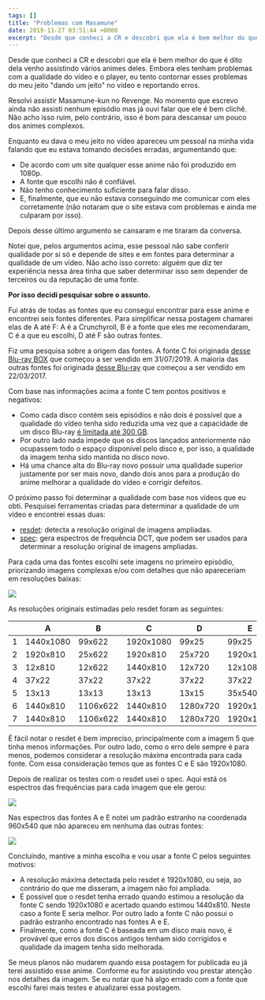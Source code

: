 ```yaml
---
tags: []
title: "Problemas com Masamune"
date: 2019-11-27 03:51:44 +0000
excerpt: "Desde que conheci a CR e descobri que ela é bem melhor do que é dito dela venho assistindo vários animes deles. Embora eles tenham..."
---
```


Desde que conheci a CR e descobri que ela é bem melhor do que é dito dela venho assistindo vários animes deles. Embora eles tenham problemas com a qualidade do vídeo e o player, eu tento contornar esses problemas do meu jeito "dando um jeito" no vídeo e reportando erros.

Resolvi assistir Masamune-kun no Revenge. No momento que escrevo ainda não assisti nenhum episódio mas já ouvi falar que ele é bem clichê. Não acho isso ruim, pelo contrário, isso é bom para descansar um pouco dos animes complexos.

Enquanto eu dava o meu jeito no vídeo apareceu um pessoal na minha vida falando que eu estava tomando decisões erradas, argumentando que:

* De acordo com um site qualquer esse anime não foi produzido em 1080p.
* A fonte que escolhi não é confiável.
* Não tenho conhecimento suficiente para falar disso.
* E, finalmente, que eu não estava conseguindo me comunicar com eles corretamente (não notaram que o site estava com problemas e ainda me culparam por isso).

Depois desse último argumento se cansaram e me tiraram da conversa.

Notei que, pelos argumentos acima, esse pessoal não sabe conferir qualidade por si só e depende de sites e em fontes para determinar a qualidade de um vídeo. Não acho isso correto: alguém que diz ter experiência nessa área tinha que saber determinar isso sem depender de terceiros ou da reputação de uma fonte.

**Por isso decidi pesquisar sobre o assunto.**

Fui atrás de todas as fontes que eu consegui encontrar para esse anime e encontrei seis fontes diferentes. Para simplificar nessa postagem chamarei elas de A até F: A é a Crunchyroll, B é a fonte que eles me recomendaram, C é a que eu escolhi, D até F são outras fontes.

Fiz uma pesquisa sobre a origem das fontes. A fonte C foi originada [desse Blu-ray BOX](http://masamune-tv.com/blu_ray_dvd/%E6%94%BF%E5%AE%97%E3%81%8F%E3%82%93%E3%81%AE%E3%83%AA%E3%83%99%E3%83%B3%E3%82%B8-blu-raybox-%E3%80%90oad%E5%8F%8E%E9%8C%B2%E3%80%91) que começou a ser vendido em 31/07/2019. A maioria das outras fontes foi originada [desse Blu-ray](http://masamune-tv.com/blu_ray_dvd/1) que começou a ser vendido em 22/03/2017.

Com base nas informações acima a fonte C tem pontos positivos e negativos:

* Como cada disco contém seis episódios e não dois é possível que a qualidade do vídeo tenha sido reduzida uma vez que a capacidade de um disco Blu-ray [é limitada até 300 GB](https://en.wikipedia.org/wiki/Blu-ray).
* Por outro lado nada impede que os discos lançados anteriormente não ocupassem todo o espaço disponível pelo disco e, por isso, a qualidade da imagem tenha sido mantida no disco novo.
* Há uma chance alta do Blu-ray novo possuir uma qualidade superior justamente por ser mais novo, dando dois anos para a produção do anime melhorar a qualidade do vídeo e corrigir defeitos.

O próximo passo foi determinar a qualidade com base nos vídeos que eu obti. Pesquisei ferramentas criadas para determinar a qualidade de um vídeo e encontrei essas duas:

* [resdet](https://github.com/0x09/resdet): detecta a resolução original de imagens ampliadas.
* [spec](https://github.com/0x09/dspfun/tree/master/spec): gera espectros de frequência DCT, que podem ser usados para determinar a resolução original de imagens ampliadas.

Para cada uma das fontes escolhi sete imagens no primeiro episódio, priorizando imagens complexas e/ou com detalhes que não apareceriam em resoluções baixas:

![](https://i.imgur.com/NKKmrvj.png)

As resoluções originais estimadas pelo resdet foram as seguintes:


|           | A         | B         | C         | D         | E         | F          |
|-----------|-----------|-----------|-----------|-----------|-----------|------------|
| 1         | 1440x1080 | 99x622    | 1920x1080 | 99x25     | 99x25     | 99x720     |
| 2         | 1920x810  | 25x622    | 1920x810  | 25x720    | 1920x1080 | 1220x720   |
| 3         | 12x810    | 12x622    | 1440x810  | 12x720    | 12x1080   | 12x720     |
| 4         | 37x22     | 37x22     | 37x22     | 37x22     | 37x22     | 37x22      |
| 5         | 13x13     | 13x13     | 13x13     | 13x15     | 35x540    | 13x13      |
| 6         | 1440x810  | 1106x622  | 1440x810  | 1280x720  | 1920x1080 | 1120x720   |
| 7         | 1440x810  | 1106x622  | 1440x810  | 1280x720  | 1920x1080 | 1280x720   |


É fácil notar o resdet é bem impreciso, principalmente com a imagem 5 que tinha menos informações. Por outro lado, como o erro dele sempre é para menos, podemos considerar a resolução máxima encontrada para cada fonte. Com essa consideração temos que as fontes C e E são 1920x1080.

Depois de realizar os testes com o resdet usei o spec. Aqui está os espectros das frequências para cada imagem que ele gerou:

![](https://i.imgur.com/ZfT8Tjm.png)

Nas espectros das fontes A e E notei um padrão estranho na coordenada 960x540 que não apareceu em nenhuma das outras fontes:

![](https://i.imgur.com/omp0feD.png)

Concluíndo, mantive a minha escolha e vou usar a fonte C pelos seguintes motivos:

* A resolução máxima detectada pelo resdet é 1920x1080, ou seja, ao contrário do que me disseram, a imagem não foi ampliada.
* É possível que o resdet tenha errado quando estimou a resolução da fonte C sendo 1920x1080 e acertado quando estimou 1440x810. Neste caso a fonte E seria melhor. Por outro lado a fonte C não possui o padrão estranho encontrado nas fontes A e E.
* Finalmente, como a fonte C é baseada em um disco mais novo, é provável que erros dos discos antigos tenham sido corrigidos e qualidade da imagem tenha sido melhorada.

Se meus planos não mudarem quando essa postagem for publicada eu já terei assistido esse anime. Conforme eu for assistindo vou prestar atenção nos detalhes da imagem. Se eu notar que há algo errado com a fonte que escolhi farei mais testes e atualizarei essa postagem.